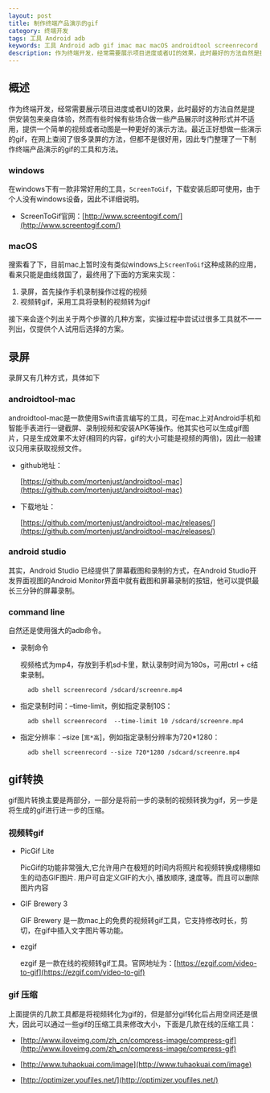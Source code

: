 ```yaml
---
layout: post
title: 制作终端产品演示的gif
category: 终端开发
tags: 工具 Android adb
keywords: 工具 Android adb gif imac mac macOS androidtool screenrecord PicGif GIF Brewery ezgif
description: 作为终端开发，经常需要展示项目进度或者UI的效果，此时最好的方法自然是提供安装包来亲自体验，然而有些时候有些场合做一些产品展示时这种形式并不适用，提供一个简单的视频或者动图是一种更好的演示方法。最近正好想做一些演示的gif，在网上查阅了很多录屏的方法，但都不是很好用，因此专门整理了一下制作终端产品演示的gif的工具和方法。
---
```


## 概述

作为终端开发，经常需要展示项目进度或者UI的效果，此时最好的方法自然是提供安装包来亲自体验，然而有些时候有些场合做一些产品展示时这种形式并不适用，提供一个简单的视频或者动图是一种更好的演示方法。最近正好想做一些演示的gif，在网上查阅了很多录屏的方法，但都不是很好用，因此专门整理了一下制作终端产品演示的gif的工具和方法。

### windows

在windows下有一款非常好用的工具，`ScreenToGif`，下载安装后即可使用，由于个人没有windows设备，因此不详细说明。

- ScreenToGif官网：[http://www.screentogif.com/](http://www.screentogif.com/)

### macOS

搜索看了下，目前mac上暂时没有类似windows上`ScreenToGif`这种成熟的应用，看来只能是曲线救国了，最终用了下面的方案来实现：

1. 录屏，首先操作手机录制操作过程的视频
2. 视频转gif，采用工具将录制的视频转为gif

接下来会逐个列出关于两个步骤的几种方案，实操过程中尝试过很多工具就不一一列出，仅提供个人试用后选择的方案。

## 录屏

录屏又有几种方式，具体如下

### androidtool-mac

androidtool-mac是一款使用Swift语言编写的工具，可在mac上对Android手机和智能手表进行一键截屏、录制视频和安装APK等操作。他其实也可以生成gif图片，只是生成效果不太好(相同的内容，gif的大小可能是视频的两倍)，因此一般建议只用来获取视频文件。

- github地址：

	[https://github.com/mortenjust/androidtool-mac](https://github.com/mortenjust/androidtool-mac)
	
-  下载地址：

	[https://github.com/mortenjust/androidtool-mac/releases/](https://github.com/mortenjust/androidtool-mac/releases/)


### android studio

其实，Android Studio 已经提供了屏幕截图和录制的方式，在Android Studio开发界面视图的Android Monitor界面中就有截图和屏幕录制的按钮，他可以提供最长三分钟的屏幕录制。

### command line

自然还是使用强大的adb命令。

- 录制命令

	视频格式为mp4，存放到手机sd卡里，默认录制时间为180s，可用ctrl + c结束录制。
	
		adb shell screenrecord /sdcard/screenre.mp4

- 指定录制时间：–time-limit，例如指定录制10S：
	
		adb shell screenrecord  --time-limit 10 /sdcard/screenre.mp4

- 指定分辨率：–size [`宽*高`]，例如指定录制分辨率为720*1280：
	
		adb shell screenrecord --size 720*1280 /sdcard/screenre.mp4

## gif转换

gif图片转换主要是两部分，一部分是将前一步的录制的视频转换为gif，另一步是将生成的gif进行进一步的压缩。

### 视频转gif

- PicGif Lite

	PicGif的功能非常强大,它允许用户在极短的时间内将照片和视频转换成栩栩如生的动态GIF图片. 用户可自定义GIF的大小, 播放顺序, 速度等。而且可以删除图片内容

- GIF Brewery 3

	GIF Brewery 是一款mac上的免费的视频转gif工具，它支持修改时长，剪切，在gif中插入文字图片等功能。

- ezgif

	ezgif 是一款在线的视频转gif工具。官网地址为：[https://ezgif.com/video-to-gif](https://ezgif.com/video-to-gif)

### gif 压缩

上面提供的几款工具都是将视频转化为gif的，但是部分gif转化后占用空间还是很大，因此可以通过一些gif的压缩工具来修改大小，下面是几款在线的压缩工具：

- [http://www.iloveimg.com/zh_cn/compress-image/compress-gif](http://www.iloveimg.com/zh_cn/compress-image/compress-gif)

- [http://www.tuhaokuai.com/image](http://www.tuhaokuai.com/image)

- [http://optimizer.youfiles.net/](http://optimizer.youfiles.net/)

